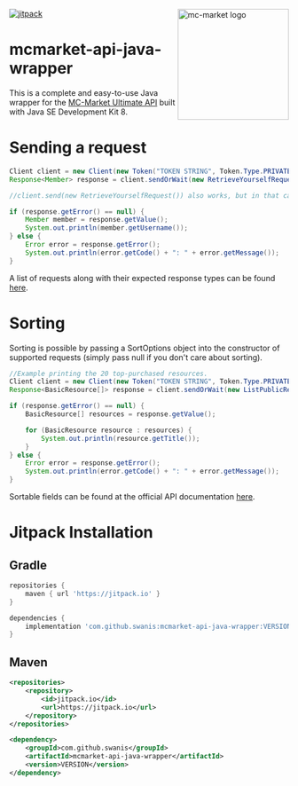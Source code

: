 [jitpack]: https://img.shields.io/jitpack/v/github/swanis/mcmarket-api-java-wrapper?label=Version&style=for-the-badge

<a href="https://mc-market.org/"><img alt="mc-market logo" align="right" src="https://i.imgur.com/kYnUS4c.png?raw=true" height="200" width="200"></a>

[ ![jitpack][] ](https://jitpack.io/#swanis/mcmarket-api-java-wrapper)
# mcmarket-api-java-wrapper


This is a complete and easy-to-use Java wrapper for the [MC-Market Ultimate API](https://www.mc-market.org/wiki/ultimate-api/) built with Java SE Development Kit 8.

# Sending a request
```java
Client client = new Client(new Token("TOKEN STRING", Token.Type.PRIVATE));
Response<Member> response = client.sendOrWait(new RetrieveYourselfRequest());

//client.send(new RetrieveYourselfRequest()) also works, but in that case you'd have to handle eventual ratelimits yourself with the help of our built-in methods (response.isRatelimited() and response.getMillisecondsToWait()).

if (response.getError() == null) {
    Member member = response.getValue();
    System.out.println(member.getUsername());
} else {
    Error error = response.getError();
    System.out.println(error.getCode() + ": " + error.getMessage());
}
```
A list of requests along with their expected response types can be found [here](REQUESTS.md).

# Sorting
Sorting is possible by passing a SortOptions object into the constructor of supported requests (simply pass null if you don't care about sorting).
```java
//Example printing the 20 top-purchased resources.
Client client = new Client(new Token("TOKEN STRING", Token.Type.PRIVATE));
Response<BasicResource[]> response = client.sendOrWait(new ListPublicResourcesRequest(new SortOptions("purchase_count", Order.DESCENDING, 1)));

if (response.getError() == null) {
    BasicResource[] resources = response.getValue();

    for (BasicResource resource : resources) {
        System.out.println(resource.getTitle());
    }
} else {
    Error error = response.getError();
    System.out.println(error.getCode() + ": " + error.getMessage());
}
```
Sortable fields can be found at the official API documentation [here](https://www.mc-market.org/wiki/v1-endpoints/).

# Jitpack Installation
## Gradle
```groovy
repositories {
    maven { url 'https://jitpack.io' }
}

dependencies {
    implementation 'com.github.swanis:mcmarket-api-java-wrapper:VERSION'
}
```

## Maven
```xml
<repositories>
    <repository>
        <id>jitpack.io</id>
        <url>https://jitpack.io</url>
    </repository>
</repositories>

<dependency>
    <groupId>com.github.swanis</groupId>
    <artifactId>mcmarket-api-java-wrapper</artifactId>
    <version>VERSION</version>
</dependency>
```
